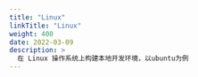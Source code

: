 ```yaml
---
title: "Linux"
linkTitle: "Linux"
weight: 400
date: 2022-03-09
description: >
  在 Linux 操作系统上构建本地开发环境，以ubuntu为例
---
```


